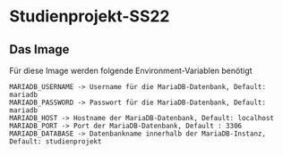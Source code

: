 # Studienprojekt-SS22

## Das Image

Für diese Image werden folgende Environment-Variablen benötigt

```
MARIADB_USERNAME -> Username für die MariaDB-Datenbank, Default: mariadb
MARIADB_PASSWORD -> Passwort für die MariaDB-Datenbank, Default: mariadb
MARIADB_HOST -> Hostname der MariaDB-Datenbank, Default: localhost
MARIADB_PORT -> Port der MariaDB-Datenbank, Default : 3306
MARIADB_DATABASE -> Datenbankname innerhalb der MariaDB-Instanz, Default: studienprojekt
```
